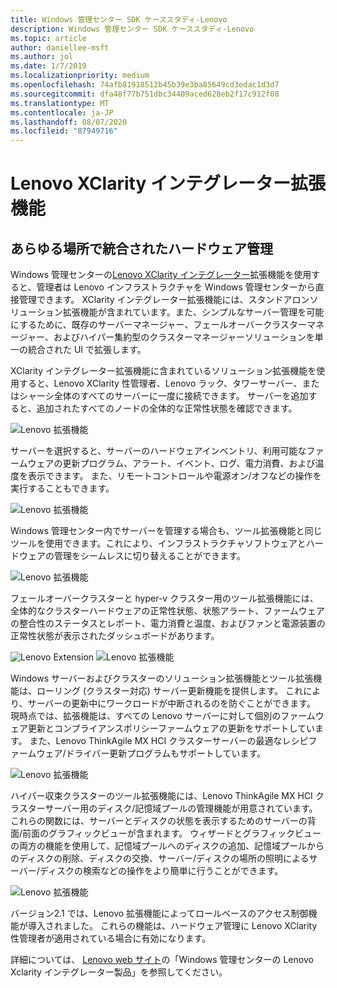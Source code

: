 ```yaml
---
title: Windows 管理センター SDK ケーススタディ-Lenovo
description: Windows 管理センター SDK ケーススタディ-Lenovo
ms.topic: article
author: daniellee-msft
ms.author: jol
ms.date: 1/7/2019
ms.localizationpriority: medium
ms.openlocfilehash: 74afb81918512b45b39e3ba85649cd3edac1d3d7
ms.sourcegitcommit: dfa48f77b751dbc34409aced628eb2f17c912f08
ms.translationtype: MT
ms.contentlocale: ja-JP
ms.lasthandoff: 08/07/2020
ms.locfileid: "87949716"
---
```

# <a name="lenovo-xclarity-integrator-extension"></a>Lenovo XClarity インテグレーター拡張機能

## <a name="integrated-hardware-management-everywhere"></a>あらゆる場所で統合されたハードウェア管理

Windows 管理センターの[Lenovo XClarity インテグレーター](https://www.lenovo.com/us/en/data-center/software/systems-management/XClarity-Integrator/p/WMD00000370)拡張機能を使用すると、管理者は Lenovo インフラストラクチャを Windows 管理センターから直接管理できます。 XClarity インテグレーター拡張機能には、スタンドアロンソリューション拡張機能が含まれています。また、シンプルなサーバー管理を可能にするために、既存のサーバーマネージャー、フェールオーバークラスターマネージャー、およびハイパー集約型のクラスターマネージャーソリューションを単一の統合された UI で拡張します。

XClarity インテグレーター拡張機能に含まれているソリューション拡張機能を使用すると、Lenovo XClarity 性管理者、Lenovo ラック、タワーサーバー、またはシャーシ全体のすべてのサーバーに一度に接続できます。 サーバーを追加すると、追加されたすべてのノードの全体的な正常性状態を確認できます。

![Lenovo 拡張機能](../../media/extend-case-study-lenovo/lenovo-1.png)

サーバーを選択すると、サーバーのハードウェアインベントリ、利用可能なファームウェアの更新プログラム、アラート、イベント、ログ、電力消費、および温度を表示できます。 また、リモートコントロールや電源オン/オフなどの操作を実行することもできます。

![Lenovo 拡張機能](../../media/extend-case-study-lenovo/lenovo-2.png)

Windows 管理センター内でサーバーを管理する場合も、ツール拡張機能と同じツールを使用できます。これにより、インフラストラクチャソフトウェアとハードウェアの管理をシームレスに切り替えることができます。

![Lenovo 拡張機能](../../media/extend-case-study-lenovo/lenovo-3.png)

フェールオーバークラスターと hyper-v クラスター用のツール拡張機能には、全体的なクラスターハードウェアの正常性状態、状態アラート、ファームウェアの整合性のステータスとレポート、電力消費と温度、およびファンと電源装置の正常性状態が表示されたダッシュボードがあります。

![Lenovo Extension ](../../media/extend-case-study-lenovo/lenovo-4.png)
 ![ Lenovo 拡張機能](../../media/extend-case-study-lenovo/lenovo-5.png)

Windows サーバーおよびクラスターのソリューション拡張機能とツール拡張機能は、ローリング (クラスター対応) サーバー更新機能を提供します。 これにより、サーバーの更新中にワークロードが中断されるのを防ぐことができます。 現時点では、拡張機能は、すべての Lenovo サーバーに対して個別のファームウェア更新とコンプライアンスポリシーファームウェアの更新をサポートしています。 また、Lenovo ThinkAgile MX HCI クラスターサーバーの最適なレシピファームウェア/ドライバー更新プログラムもサポートしています。

![Lenovo 拡張機能](../../media/extend-case-study-lenovo/lenovo-6-fwupdate.png)

ハイパー収束クラスターのツール拡張機能には、Lenovo ThinkAgile MX HCI クラスターサーバー用のディスク/記憶域プールの管理機能が用意されています。 これらの関数には、サーバーとディスクの状態を表示するためのサーバーの背面/前面のグラフィックビューが含まれます。 ウィザードとグラフィックビューの両方の機能を使用して、記憶域プールへのディスクの追加、記憶域プールからのディスクの削除、ディスクの交換、サーバー/ディスクの場所の照明によるサーバー/ディスクの検索などの操作をより簡単に行うことができます。

![Lenovo 拡張機能](../../media/extend-case-study-lenovo/lenovo-7-diskmgr.png)

バージョン2.1 では、Lenovo 拡張機能によってロールベースのアクセス制御機能が導入されました。 これらの機能は、ハードウェア管理に Lenovo XClarity 性管理者が適用されている場合に有効になります。

詳細については、 [Lenovo web サイト](https://support.lenovo.com/us/en/solutions/ht507549)の「Windows 管理センターの Lenovo Xclarity インテグレーター製品」を参照してください。
